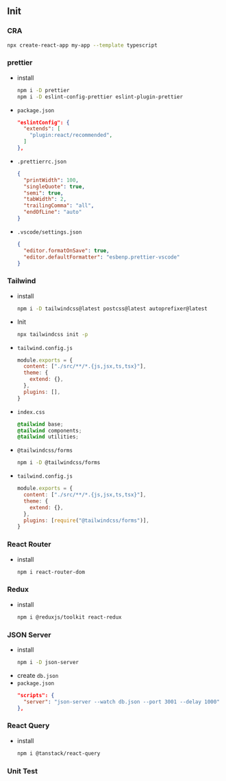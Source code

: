 ## Init

### CRA

```bash
npx create-react-app my-app --template typescript
```

### prettier

- install
  ```bash
  npm i -D prettier
  npm i -D eslint-config-prettier eslint-plugin-prettier
  ```
- `package.json`
  ```json
  "eslintConfig": {
    "extends": [
      "plugin:react/recommended",
    ]
  },
  ```
- `.prettierrc.json`
  ```json
  {
    "printWidth": 100,
    "singleQuote": true,
    "semi": true,
    "tabWidth": 2,
    "trailingComma": "all",
    "endOfLine": "auto"
  }
  ```
- `.vscode/settings.json`
  ```json
  {
    "editor.formatOnSave": true,
    "editor.defaultFormatter": "esbenp.prettier-vscode"
  }
  ```

### Tailwind

- install
  ```bash
  npm i -D tailwindcss@latest postcss@latest autoprefixer@latest
  ```
- Init
  ```bash
  npx tailwindcss init -p
  ```
- `tailwind.config.js`
  ```js
  module.exports = {
    content: ["./src/**/*.{js,jsx,ts,tsx}"],
    theme: {
      extend: {},
    },
    plugins: [],
  }
  ```
- `index.css`

  ```css
  @tailwind base;
  @tailwind components;
  @tailwind utilities;
  ```

- `@tailwindcss/forms`
  ```bash
  npm i -D @tailwindcss/forms
  ```
- `tailwind.config.js`
  ```js
  module.exports = {
    content: ["./src/**/*.{js,jsx,ts,tsx}"],
    theme: {
      extend: {},
    },
    plugins: [require("@tailwindcss/forms")],
  }
  ```

### React Router

- install
  ```bash
  npm i react-router-dom
  ```

### Redux

- install
  ```bash
  npm i @reduxjs/toolkit react-redux
  ```

### JSON Server

- install
  ```bash
  npm i -D json-server
  ```
- create `db.json`
- `package.json`
  ```json
  "scripts": {
    "server": "json-server --watch db.json --port 3001 --delay 1000"
  },
  ```

### React Query

- install
  ```bash
  npm i @tanstack/react-query
  ```

### Unit Test

